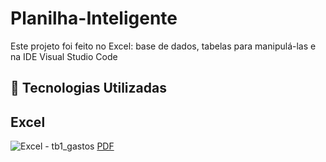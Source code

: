 # Planilha-Inteligente

Este projeto foi feito no Excel: base de dados, tabelas para manipulá-las e na IDE Visual Studio Code 
## 🤖 Tecnologias Utilizadas
## Excel


![Excel - tb1_gastos](https://1drv.ms/i/c/d1985b4ad9b8685a/ESLMWzYVOIJNl70LhTyzXZkBUysMpSL6jMWKK8ag9oRCaw?e=1UK1n6)
[PDF](https://1drv.ms/x/c/d1985b4ad9b8685a/EUn6smxKhJhMmQYvfcsxPf4B4VWsDV85t9neNNC--G6vLA?e=ElT9Sl)

[^1]: Último Desafio de Projeto com o Expert Felipe Aguiar - Bootcamp Caixa - IA Generativa com Microsoft Copilot. 
